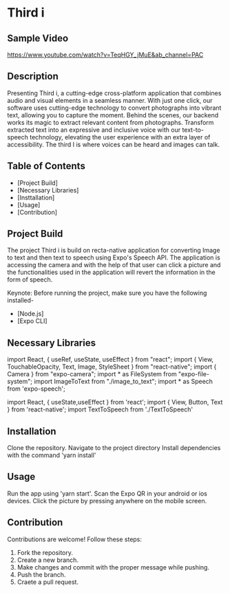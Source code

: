 # Third i

## Sample Video
https://www.youtube.com/watch?v=TeqHGY_jMuE&ab_channel=PAC

## Description
Presenting Third i, a cutting-edge cross-platform application that combines audio and visual elements in a seamless manner. With just one click, our software uses cutting-edge technology to convert photographs into vibrant text, allowing you to capture the moment. Behind the scenes, our backend works its magic to extract relevant content from photographs. Transform extracted text into an expressive and inclusive voice with our text-to-speech technology, elevating the user experience with an extra layer of accessibility. The third I is where voices can be heard and images can talk.

## Table of Contents
- [Project Build]
- [Necessary Libraries]
- [Insttallation]
- [Usage]
- [Contribution]

## Project Build
The project Third i is build on recta-native application for converting Image to text and then text to speech using Expo's Speech API. The application is accessing the camera and with the help of that user can click a picture and the functionalities used in the application will revert the information in the form of speech.

Keynote: Before running the project, make sure you have the following installed-
- [Node.js]
- [Expo CLI]

## Necessary Libraries
import React, { useRef, useState, useEffect } from "react";
import { View, TouchableOpacity, Text, Image, StyleSheet } from "react-native";
import { Camera } from "expo-camera";
import * as FileSystem from "expo-file-system";
import ImageToText from "./image_to_text";
import * as Speech from 'expo-speech';

import React, { useState,useEffect } from 'react';
import { View, Button, Text } from 'react-native';
import TextToSpeech from './TextToSpeech'

## Installation
Clone the repository.
Navigate to the project directory
Install dependencies with the command 'yarn install'

## Usage
Run the app using 'yarn start'.
Scan the Expo QR in your android or ios devices. 
Click the picture by pressing anywhere on the mobile screen.

## Contribution
Contributions are welcome! Follow these steps:
1. Fork the repository.
2. Create a new branch.
3. Make changes and commit with the proper message while pushing.
4. Push the branch.
5. Craete a pull request.


